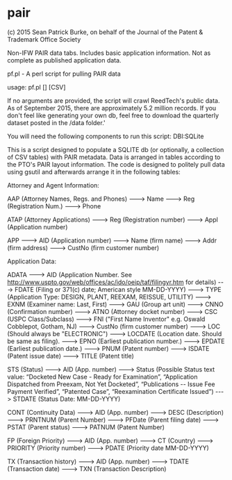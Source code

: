 # pair
(c) 2015 Sean Patrick Burke, on behalf of the Journal of the Patent & Trademark Office Society

Non-IFW PAIR data tabs. Includes basic application information. Not as complete as published application data.

pf.pl - A perl script for pulling PAIR data

usage: pf.pl [<Application Number>] [CSV]

If no arguments are provided, the script will crawl ReedTech's public data. As of September 2015, there are approximately 5.2 million records. If you don't feel like generating your own db, feel free to download the quarterly dataset posted in the /data folder.'

You will need the following components to run this script: DBI:SQLite 


This is a script designed to populate a SQLITE db (or optionally, a collection of CSV tables) with PAIR metadata. Data is arranged in tables according to the PTO's PAIR layout information. The code is designed to politely pull data using gsutil and afterwards arrange it in the following tables:

Attorney and Agent Information:

AAP (Attorney Names, Regs. and Phones)
    ---> Name
    ---> Reg (Registration Num.)
    ---> Phone

ATAP (Attorney Applications)
    ---> Reg (Registration number)
    ---> Appl (Application number)
    
APP
    ---> AID (Application number)
    ---> Name (firm name)
    ---> Addr (firm address)
    ---> CustNo (firm customer number)
    
Application Data:

ADATA
    ---> AID (Application Number. See http://www.uspto.gov/web/offices/ac/ido/oeip/taf/filingyr.htm for details)
    ---> FDATE (Filing or 371(c) date; American style MM-DD-YYYY)
    ---> TYPE (Application Type: DESIGN, PLANT, REEXAM, REISSUE, UTILITY)
    ---> EXNM (Examiner name: Last, First)
    ---> GAU  (Group art unit)
    ---> CNNO (Confirmation number)
    ---> ATNO (Attorney docket number)
    ---> CSC  (USPC Class/Subclass)
    ---> FNI ("First Name Inventor" e.g. Oswald Cobblepot, Gotham, NJ)
    ---> CustNo (firm customer number)
    ---> LOC (Should always be "ELECTRONIC")
    ---> LOCDATE (Location date. Should be same as filing).
    ---> EPNO   (Earliest publication number.)
    ---> EPDATE (Earliest publication date.)
    ---> PNUM  (Patent number) 
    ---> ISDATE (Patent issue date)
    ---> TITLE (Patent title)

STS (Status)
    ---> AID (App. number)
    ---> Status (Possible Status text value: “Docketed New Case - Ready for Examination”, “Application Dispatched from Preexam, Not Yet Docketed”, “Publications -- Issue Fee Payment Verified”, “Patented Case”, “Reexamination Certificate Issued”)
    ---> STDATE (Status Date: MM-DD-YYYY)

CONT (Continuity Data)
    ---> AID (App. number)
    ---> DESC (Description) 
    ---> PRNTNUM (Parent Number)
    ---> PFDate (Parent filing date)
    ---> PSTAT (Parent status)
    ---> PATNUM (Patent Number)

FP (Foreign Priority)
    ---> AID (App. number)
    ---> CT (Country)
    ---> PRIORITY (Priority number)
    ---> PDATE (Priority date MM-DD-YYYY)

TX (Transaction history)
    ---> AID (App. number)
    ---> TDATE (Transaction date)
    ---> TXN (Transaction Description)


